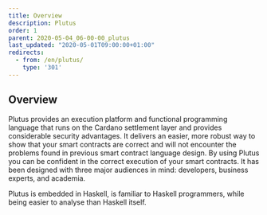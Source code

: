```yaml
---
title: Overview
description: Plutus
order: 1
parent: 2020-05-04_06-00-00_plutus
last_updated: "2020-05-01T09:00:00+01:00"
redirects:
  - from: /en/plutus/
    type: '301'
---
```

## Overview

Plutus provides an execution platform and functional programming language that runs on the Cardano settlement layer and provides considerable security advantages. It delivers an easier, more robust way to show that your smart contracts are correct and will not encounter the problems found in previous smart contract language design. By using Plutus you can be confident in the correct execution of your smart contracts. It has been designed with three major audiences in mind: developers, business experts, and academia.

Plutus is embedded in Haskell, is familiar to Haskell programmers, while being easier to analyse than Haskell itself. 
